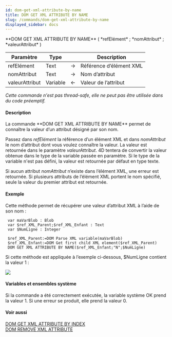 ```yaml
---
id: dom-get-xml-attribute-by-name
title: DOM GET XML ATTRIBUTE BY NAME
slug: /commands/dom-get-xml-attribute-by-name
displayed_sidebar: docs
---
```


<!--REF #_command_.DOM GET XML ATTRIBUTE BY NAME.Syntax-->**DOM GET XML ATTRIBUTE BY NAME** ( *refElément* ; *nomAttribut* ; *valeurAttribut* )<!-- END REF-->
<!--REF #_command_.DOM GET XML ATTRIBUTE BY NAME.Params-->
| Paramètre | Type |  | Description |
| --- | --- | --- | --- |
| refElément | Text | &#8594;  | Référence d’élément XML |
| nomAttribut | Text | &#8594;  | Nom d’attribut |
| valeurAttribut | Variable | &#8592; | Valeur de l’attribut |

<!-- END REF-->

*Cette commande n'est pas thread-safe, elle ne peut pas être utilisée dans du code préemptif.*


#### Description 

<!--REF #_command_.DOM GET XML ATTRIBUTE BY NAME.Summary-->La commande **DOM GET XML ATTRIBUTE BY NAME** permet de connaître la valeur d’un attribut désigné par son nom.<!-- END REF-->

Passez dans *refElément* la référence d’un élément XML et dans *nomAttribut* le nom d’attribut dont vous voulez connaître la valeur. La valeur est retournée dans le paramètre *valeurAttribut*. 4D tentera de convertir la valeur obtenue dans le type de la variable passée en paramètre. Si le type de la variable n'est pas défini, la valeur est retournée par défaut en type texte.

Si aucun attribut *nomAttribut* n’existe dans l’élément XML, une erreur est retournée. Si plusieurs attributs de l’élément XML portent le nom spécifié, seule la valeur du premier attribut est retournée.

#### Exemple 

Cette méthode permet de récupérer une valeur d’attribut XML à l’aide de son nom :

```4d
 var maVarBlob : Blob
 var $ref_XML_Parent;$ref_XML_Enfant : Text
 var $NumLigne : Integer
 
 $ref_XML_Parent:=DOM Parse XML variable(maVarBlob)
 $ref_XML_Enfant:=DOM Get first child XML element($ref_XML_Parent)
 DOM GET XML ATTRIBUTE BY NAME($ref_XML_Enfant;"N";$NumLigne)
```

Si cette méthode est appliquée à l’exemple ci-dessous, $NumLigne contient la valeur 1 :

![](../assets/en/commands/pict40184.fr.png)

#### Variables et ensembles système 

Si la commande a été correctement exécutée, la variable système OK prend la valeur 1\. Si une erreur se produit, elle prend la valeur 0.

#### Voir aussi 

[DOM GET XML ATTRIBUTE BY INDEX](dom-get-xml-attribute-by-index.md)  
[DOM REMOVE XML ATTRIBUTE](dom-remove-xml-attribute.md)  
